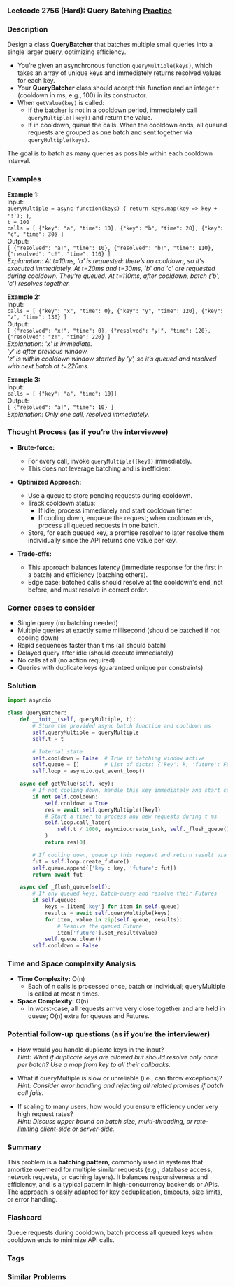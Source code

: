 ### Leetcode 2756 (Hard): Query Batching [Practice](https://leetcode.com/problems/query-batching)

### Description  
Design a class **QueryBatcher** that batches multiple small queries into a single larger query, optimizing efficiency.  
- You’re given an asynchronous function `queryMultiple(keys)`, which takes an array of unique keys and immediately returns resolved values for each key.  
- Your **QueryBatcher** class should accept this function and an integer `t` (cooldown in ms, e.g., 100) in its constructor.
- When `getValue(key)` is called:
  - If the batcher is not in a cooldown period, immediately call `queryMultiple([key])` and return the value.
  - If in cooldown, queue the calls. When the cooldown ends, all queued requests are grouped as one batch and sent together via `queryMultiple(keys)`.

The goal is to batch as many queries as possible within each cooldown interval.

### Examples  

**Example 1:**  
Input:  
``queryMultiple = async function(keys) { return keys.map(key => key + '!'); }``,  
``t = 100``  
``calls = [ {"key": "a", "time": 10}, {"key": "b", "time": 20}, {"key": "c", "time": 30} ]``  
Output:  
``[ {"resolved": "a!", "time": 10}, {"resolved": "b!", "time": 110}, {"resolved": "c!", "time": 110} ]``  
*Explanation: At t=10ms, 'a' is requested: there’s no cooldown, so it's executed immediately.
At t=20ms and t=30ms, 'b' and 'c' are requested during cooldown. They're queued.
At t=110ms, after cooldown, batch ('b', 'c') resolves together.*

**Example 2:**  
Input:  
``calls = [ {"key": "x", "time": 0}, {"key": "y", "time": 120}, {"key": "z", "time": 130} ]``  
Output:  
``[ {"resolved": "x!", "time": 0}, {"resolved": "y!", "time": 120}, {"resolved": "z!", "time": 220} ]``  
*Explanation: 'x' is immediate.  
'y' is after previous window.  
'z' is within cooldown window started by 'y', so it’s queued and resolved with next batch at t=220ms.*

**Example 3:**  
Input:  
``calls = [ {"key": "a", "time": 10}]``  
Output:  
``[ {"resolved": "a!", "time": 10} ]``  
*Explanation: Only one call, resolved immediately.*

### Thought Process (as if you’re the interviewee)  
- **Brute-force:**  
  - For every call, invoke `queryMultiple([key])` immediately.  
  - This does not leverage batching and is inefficient.

- **Optimized Approach:**  
  - Use a queue to store pending requests during cooldown.
  - Track cooldown status:  
    - If idle, process immediately and start cooldown timer.
    - If cooling down, enqueue the request; when cooldown ends, process all queued requests in one batch.
  - Store, for each queued key, a promise resolver to later resolve them individually since the API returns one value per key.
- **Trade-offs:**  
  - This approach balances latency (immediate response for the first in a batch) and efficiency (batching others).
  - Edge case: batched calls should resolve at the cooldown's end, not before, and must resolve in correct order.

### Corner cases to consider  
- Single query (no batching needed)
- Multiple queries at exactly same millisecond (should be batched if not cooling down)
- Rapid sequences faster than t ms (all should batch)
- Delayed query after idle (should execute immediately)
- No calls at all (no action required)
- Queries with duplicate keys (guaranteed unique per constraints)

### Solution

```python
import asyncio

class QueryBatcher:
    def __init__(self, queryMultiple, t):
        # Store the provided async batch function and cooldown ms
        self.queryMultiple = queryMultiple
        self.t = t

        # Internal state
        self.cooldown = False  # True if batching window active
        self.queue = []        # List of dicts: {'key': k, 'future': Future}
        self.loop = asyncio.get_event_loop()

    async def getValue(self, key):
        # If not cooling down, handle this key immediately and start cooldown
        if not self.cooldown:
            self.cooldown = True
            res = await self.queryMultiple([key])
            # Start a timer to process any new requests during t ms
            self.loop.call_later(
                self.t / 1000, asyncio.create_task, self._flush_queue()
            )
            return res[0]

        # If cooling down, queue up this request and return result via Future
        fut = self.loop.create_future()
        self.queue.append({'key': key, 'future': fut})
        return await fut

    async def _flush_queue(self):
        # If any queued keys, batch-query and resolve their Futures
        if self.queue:
            keys = [item['key'] for item in self.queue]
            results = await self.queryMultiple(keys)
            for item, value in zip(self.queue, results):
                # Resolve the queued Future
                item['future'].set_result(value)
            self.queue.clear()
        self.cooldown = False
```

### Time and Space complexity Analysis  

- **Time Complexity:** O(n)  
  - Each of n calls is processed once, batch or individual; queryMultiple is called at most n times.
- **Space Complexity:** O(n)  
  - In worst-case, all requests arrive very close together and are held in queue; O(n) extra for queues and Futures.


### Potential follow-up questions (as if you’re the interviewer)  

- How would you handle duplicate keys in the input?  
  *Hint: What if duplicate keys are allowed but should resolve only once per batch? Use a map from key to all their callbacks.*

- What if queryMultiple is slow or unreliable (i.e., can throw exceptions)?  
  *Hint: Consider error handling and rejecting all related promises if batch call fails.*

- If scaling to many users, how would you ensure efficiency under very high request rates?  
  *Hint: Discuss upper bound on batch size, multi-threading, or rate-limiting client-side or server-side.*

### Summary
This problem is a **batching pattern**, commonly used in systems that amortize overhead for multiple similar requests (e.g., database access, network requests, or caching layers). It balances responsiveness and efficiency, and is a typical pattern in high-concurrency backends or APIs. The approach is easily adapted for key deduplication, timeouts, size limits, or error handling.


### Flashcard
Queue requests during cooldown, batch process all queued keys when cooldown ends to minimize API calls.

### Tags

### Similar Problems

